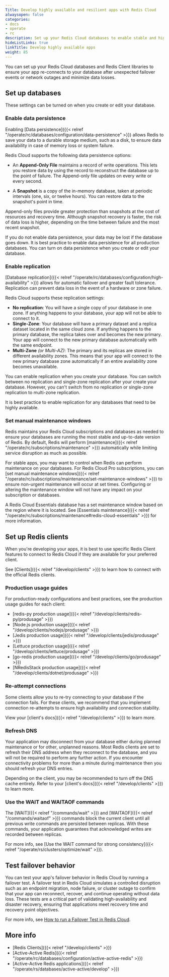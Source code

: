 ```yaml
---
Title: Develop highly available and resilient apps with Redis Cloud 
alwaysopen: false
categories:
- docs
- operate
- rc
description: Set up your Redis Cloud databases to enable stable and highly available apps.
hideListLinks: true
linkTitle: Develop highly available apps
weight: 85
---
```


You can set up your Redis Cloud databases and Redis Client libraries to ensure your app re-connects to your database after unexpected failover events or network outages and minimize data losses. 

## Set up databases

These settings can be turned on when you create or edit your database. 

### Enable data persistence

Enabling [Data persistence]({{< relref "/operate/rc/databases/configuration/data-persistence" >}}) allows Redis to save your data to a durable storage medium, such as a disk, to ensure data availability in case of memory loss or system failure.

Redis Cloud supports the following data persistence options:

- An **Append-Only File** maintains a record of write operations. This lets you restore data by using the record to reconstruct the database up to the point of failure. The Append-only file updates on every write or every second.

- A **Snapshot** is a copy of the in-memory database, taken at periodic intervals (one, six, or twelve hours). You can restore data to the snapshot's point in time. 

Append-only files provide greater protection than snapshots at the cost of resources and recovery time. 
Although snapshot recovery is faster, the risk of data loss is higher, depending on the time between failure and the most recent snapshot.

If you do not enable data persistence, your data may be lost if the database goes down. It is best practice to  enable data persistence for all production databases. You can turn on data persistence when you create or edit your database. 

### Enable replication

[Database replication]({{< relref "/operate/rc/databases/configuration/high-availability" >}}) allows for automatic failover and greater fault tolerance. Replication can prevent data loss in the event of a hardware or zone failure. 

Redis Cloud supports these replication settings:

- **No replication**: You will have a single copy of your database in one zone. If anything happens to your database, your app will not be able to connect to it. 
- **Single-Zone**: Your database will have a primary dataset and a replica dataset located in the same cloud zone. If anything happens to the primary database, the replica takes over and becomes the new primary. Your app will connect to the new primary database automatically with the same endpoint.
- **Multi-Zone** _(or Multi-AZ)_: The primary and its replicas are stored in different availability zones. This means that your app will connect to the new primary database zone automatically if an entire availability zone becomes unavailable.

You can enable replication when you create your database. You can switch between no replication and single-zone replication after your create your database. However, you can't switch from no replication or single-zone replication to multi-zone replication.

It is best practice to enable replication for any databases that need to be highly available.

### Set manual maintenance windows

Redis maintains your Redis Cloud subscriptions and databases as needed to ensure your databases are running the most stable and up-to-date version of Redis. By default, Redis will perform [maintenance]({{< relref "/operate/rc/subscriptions/maintenance" >}}) automatically while limiting service disruption as much as possible.

For stable apps, you may want to control when Redis can perform maintenance on your databases. For Redis Cloud Pro subscriptions, you can [set manual maintenance windows]({{< relref "/operate/rc/subscriptions/maintenance/set-maintenance-windows" >}}) to ensure non-urgent maintenance will occur at set times. Configuring or altering the maintenance window will not have any impact on your subscription or databases.

A Redis Cloud Essentials database has a set maintenance window based on the region where it is located. See [Essentials maintenance]({{< relref "/operate/rc/subscriptions/maintenance#redis-cloud-essentials" >}}) for more information.

## Set up Redis clients

When you're developing your apps, it is best to use specific Redis Client features to connect to Redis Cloud if they are available for your preferred client.

See [Clients]({{< relref "/develop/clients" >}}) to learn how to connect with the official Redis clients.

### Production usage guides

For production-ready configurations and best practices, see the production usage guides for each client:

- [redis-py production usage]({{< relref "/develop/clients/redis-py/produsage" >}})
- [Node.js production usage]({{< relref "/develop/clients/nodejs/produsage" >}})
- [Jedis production usage]({{< relref "/develop/clients/jedis/produsage" >}})
- [Lettuce production usage]({{< relref "/develop/clients/lettuce/produsage" >}})
- [go-redis production usage]({{< relref "/develop/clients/go/produsage" >}})
- [NRedisStack production usage]({{< relref "/develop/clients/dotnet/produsage" >}})

### Re-attempt connections

Some clients allow you to re-try connecting to your database if the connection fails. For these clients, we recommend that you implement connection re-attempts to ensure high availability and connection stability. 

View your [client's docs]({{< relref "/develop/clients" >}}) to learn more.

### Refresh DNS

Your application may disconnect from your database either during planned maintenance or for other, unplanned reasons. Most Redis clients are set to refresh their DNS address when they reconnect to the database, and you will not be required to perform any further action. If you encounter connectivity problems for more than a minute during maintenance then you should refresh your DNS entries. 

Depending on the client, you may be recommended to turn off the DNS cache entirely. Refer to your [client's docs]({{< relref "/develop/clients" >}}) to learn more.

### Use the WAIT and WAITAOF commands

The [WAIT]({{< relref "/commands/wait" >}}) and [WAITAOF]({{< relref "/commands/waitaof" >}}) commands block the current client until all previous write commands are persisted between replicas. With these commands, your application guarantees that acknowledged writes are recorded between replicas. 

For more info, see [Use the WAIT command for strong consistency]({{< relref "/operate/rs/clusters/optimize/wait" >}}).

## Test failover behavior

You can test your app's failover behavior in Redis Cloud by running a failover test. A failover test in Redis Cloud simulates a controlled disruption such as an endpoint migration, node failure, or cluster outage to confirm that your app can reconnect, recover, and continue operating without data loss. These tests are a critical part of validating high-availability and disaster recovery, ensuring that applications meet recovery time and recovery point objectives. 

For more info, see [How to run a Failover Test in Redis Cloud](https://support.redislabs.com/hc/en-us/articles/29001166157074-How-to-Run-a-Failover-Test-in-Redis-Cloud).

## More info

- [Redis Clients]({{< relref "/develop/clients" >}})
- [Active-Active Redis]({{< relref "/operate/rc/databases/configuration/active-active-redis" >}})
- [Active-Active Redis applications]({{< relref "/operate/rs/databases/active-active/develop" >}})